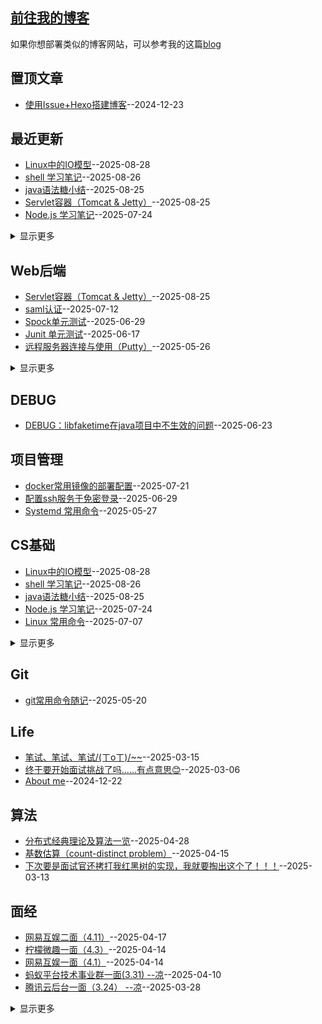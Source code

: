 ## [前往我的博客](https://wqhuanm.github.io/Issue_Blog/)
如果你想部署类似的博客网站，可以参考我的这篇[blog](https://github.com/WQhuanm/Issue_Blog/issues/2)

## 置顶文章
- [使用Issue+Hexo搭建博客](https://github.com/WQhuanm/Issue_Blog/issues/2)--2024-12-23


## 最近更新
- [Linux中的IO模型](https://github.com/WQhuanm/Issue_Blog/issues/48)--2025-08-28
- [shell 学习笔记](https://github.com/WQhuanm/Issue_Blog/issues/47)--2025-08-26
- [java语法糖小结](https://github.com/WQhuanm/Issue_Blog/issues/46)--2025-08-25
- [Servlet容器（Tomcat & Jetty）](https://github.com/WQhuanm/Issue_Blog/issues/45)--2025-08-25
- [Node.js 学习笔记](https://github.com/WQhuanm/Issue_Blog/issues/44)--2025-07-24
<details><summary>显示更多</summary>

- [docker常用镜像的部署配置](https://github.com/WQhuanm/Issue_Blog/issues/43)--2025-07-21
- [saml认证](https://github.com/WQhuanm/Issue_Blog/issues/42)--2025-07-12
- [Linux 常用命令](https://github.com/WQhuanm/Issue_Blog/issues/41)--2025-07-07
- [配置ssh服务于免密登录](https://github.com/WQhuanm/Issue_Blog/issues/40)--2025-06-29
- [Spock单元测试](https://github.com/WQhuanm/Issue_Blog/issues/39)--2025-06-29
- [DEBUG：libfaketime在java项目中不生效的问题](https://github.com/WQhuanm/Issue_Blog/issues/38)--2025-06-23
- [Junit 单元测试](https://github.com/WQhuanm/Issue_Blog/issues/37)--2025-06-17
- [Systemd 常用命令](https://github.com/WQhuanm/Issue_Blog/issues/36)--2025-05-27
- [远程服务器连接与使用（Putty）](https://github.com/WQhuanm/Issue_Blog/issues/35)--2025-05-26
- [git常用命令随记](https://github.com/WQhuanm/Issue_Blog/issues/34)--2025-05-20
- [分布式经典理论及算法一览](https://github.com/WQhuanm/Issue_Blog/issues/33)--2025-04-28
- [网易互娱二面（4.11）](https://github.com/WQhuanm/Issue_Blog/issues/32)--2025-04-17
- [基数估算（count-distinct problem）](https://github.com/WQhuanm/Issue_Blog/issues/31)--2025-04-15
- [柠檬微趣一面（4.3）](https://github.com/WQhuanm/Issue_Blog/issues/30)--2025-04-14
- [网易互娱一面（4.1）](https://github.com/WQhuanm/Issue_Blog/issues/29)--2025-04-14
- [蚂蚁平台技术事业群一面(3.31) --凉](https://github.com/WQhuanm/Issue_Blog/issues/28)--2025-04-10
- [RabbitMQ学习笔记](https://github.com/WQhuanm/Issue_Blog/issues/27)--2025-04-10
- [Docker的使用](https://github.com/WQhuanm/Issue_Blog/issues/26)--2025-04-07
- [Spring AOP的使用](https://github.com/WQhuanm/Issue_Blog/issues/25)--2025-04-01
- [腾讯云后台一面（3.24）  --凉](https://github.com/WQhuanm/Issue_Blog/issues/24)--2025-03-28
- [网易雷火一面（3.21）](https://github.com/WQhuanm/Issue_Blog/issues/23)--2025-03-26
- [百度电话一面（3.21） --凉](https://github.com/WQhuanm/Issue_Blog/issues/22)--2025-03-26
- [Spring学习笔记](https://github.com/WQhuanm/Issue_Blog/issues/21)--2025-03-20
- [菜鸟电话面（3.13）](https://github.com/WQhuanm/Issue_Blog/issues/20)--2025-03-15
- [恒生电子一面（3.13）](https://github.com/WQhuanm/Issue_Blog/issues/19)--2025-03-15
- [MySQL基础知识随记](https://github.com/WQhuanm/Issue_Blog/issues/18)--2025-03-15
- [笔试、笔试、笔试/(ㄒoㄒ)/~~](https://github.com/WQhuanm/Issue_Blog/issues/17)--2025-03-15
- [字节国际电商一面(3.12)  --凉](https://github.com/WQhuanm/Issue_Blog/issues/16)--2025-03-14
- [下次要是面试官还拷打我红黑树的实现，我就要掏出这个了！！！](https://github.com/WQhuanm/Issue_Blog/issues/15)--2025-03-13
- [操作系统学习笔记](https://github.com/WQhuanm/Issue_Blog/issues/14)--2025-03-12
- [杭州视言一面（3.11）](https://github.com/WQhuanm/Issue_Blog/issues/13)--2025-03-11
- [JVM(HotSpot虚拟机)学习笔记](https://github.com/WQhuanm/Issue_Blog/issues/12)--2025-03-09
- [终于要开始面试挑战了吗......有点意思😊](https://github.com/WQhuanm/Issue_Blog/issues/11)--2025-03-06
- [Redis学习笔记](https://github.com/WQhuanm/Issue_Blog/issues/10)--2025-03-03
- [Java并发知识随记](https://github.com/WQhuanm/Issue_Blog/issues/9)--2025-02-27
- [Java基础知识随记](https://github.com/WQhuanm/Issue_Blog/issues/8)--2025-02-26
- [MySQL学习笔记](https://github.com/WQhuanm/Issue_Blog/issues/7)--2025-02-21
- [Mybatis编码随记](https://github.com/WQhuanm/Issue_Blog/issues/6)--2025-02-19
- [SpringBoot项目配置文件模板](https://github.com/WQhuanm/Issue_Blog/issues/5)--2025-01-26
- [网络分层模型及各层功能](https://github.com/WQhuanm/Issue_Blog/issues/4)--2025-01-26
- [登录认证的几种基本方式](https://github.com/WQhuanm/Issue_Blog/issues/3)--2025-01-26
- [使用Issue+Hexo搭建博客](https://github.com/WQhuanm/Issue_Blog/issues/2)--2024-12-23
- [About me](https://github.com/WQhuanm/Issue_Blog/issues/1)--2024-12-22
</details>


## Web后端
- [Servlet容器（Tomcat & Jetty）](https://github.com/WQhuanm/Issue_Blog/issues/45)--2025-08-25
- [saml认证](https://github.com/WQhuanm/Issue_Blog/issues/42)--2025-07-12
- [Spock单元测试](https://github.com/WQhuanm/Issue_Blog/issues/39)--2025-06-29
- [Junit 单元测试](https://github.com/WQhuanm/Issue_Blog/issues/37)--2025-06-17
- [远程服务器连接与使用（Putty）](https://github.com/WQhuanm/Issue_Blog/issues/35)--2025-05-26
<details><summary>显示更多</summary>

- [RabbitMQ学习笔记](https://github.com/WQhuanm/Issue_Blog/issues/27)--2025-04-10
- [Docker的使用](https://github.com/WQhuanm/Issue_Blog/issues/26)--2025-04-07
- [Spring AOP的使用](https://github.com/WQhuanm/Issue_Blog/issues/25)--2025-04-01
- [Spring学习笔记](https://github.com/WQhuanm/Issue_Blog/issues/21)--2025-03-20
- [MySQL基础知识随记](https://github.com/WQhuanm/Issue_Blog/issues/18)--2025-03-15
- [Redis学习笔记](https://github.com/WQhuanm/Issue_Blog/issues/10)--2025-03-03
- [MySQL学习笔记](https://github.com/WQhuanm/Issue_Blog/issues/7)--2025-02-21
- [Mybatis编码随记](https://github.com/WQhuanm/Issue_Blog/issues/6)--2025-02-19
- [SpringBoot项目配置文件模板](https://github.com/WQhuanm/Issue_Blog/issues/5)--2025-01-26
- [登录认证的几种基本方式](https://github.com/WQhuanm/Issue_Blog/issues/3)--2025-01-26
</details>


## DEBUG
- [DEBUG：libfaketime在java项目中不生效的问题](https://github.com/WQhuanm/Issue_Blog/issues/38)--2025-06-23


## 项目管理
- [docker常用镜像的部署配置](https://github.com/WQhuanm/Issue_Blog/issues/43)--2025-07-21
- [配置ssh服务于免密登录](https://github.com/WQhuanm/Issue_Blog/issues/40)--2025-06-29
- [Systemd 常用命令](https://github.com/WQhuanm/Issue_Blog/issues/36)--2025-05-27


## CS基础
- [Linux中的IO模型](https://github.com/WQhuanm/Issue_Blog/issues/48)--2025-08-28
- [shell 学习笔记](https://github.com/WQhuanm/Issue_Blog/issues/47)--2025-08-26
- [java语法糖小结](https://github.com/WQhuanm/Issue_Blog/issues/46)--2025-08-25
- [Node.js 学习笔记](https://github.com/WQhuanm/Issue_Blog/issues/44)--2025-07-24
- [Linux 常用命令](https://github.com/WQhuanm/Issue_Blog/issues/41)--2025-07-07
<details><summary>显示更多</summary>

- [操作系统学习笔记](https://github.com/WQhuanm/Issue_Blog/issues/14)--2025-03-12
- [JVM(HotSpot虚拟机)学习笔记](https://github.com/WQhuanm/Issue_Blog/issues/12)--2025-03-09
- [Java并发知识随记](https://github.com/WQhuanm/Issue_Blog/issues/9)--2025-02-27
- [Java基础知识随记](https://github.com/WQhuanm/Issue_Blog/issues/8)--2025-02-26
- [网络分层模型及各层功能](https://github.com/WQhuanm/Issue_Blog/issues/4)--2025-01-26
</details>


## Git
- [git常用命令随记](https://github.com/WQhuanm/Issue_Blog/issues/34)--2025-05-20


## Life
- [笔试、笔试、笔试/(ㄒoㄒ)/~~](https://github.com/WQhuanm/Issue_Blog/issues/17)--2025-03-15
- [终于要开始面试挑战了吗......有点意思😊](https://github.com/WQhuanm/Issue_Blog/issues/11)--2025-03-06
- [About me](https://github.com/WQhuanm/Issue_Blog/issues/1)--2024-12-22


## 算法
- [分布式经典理论及算法一览](https://github.com/WQhuanm/Issue_Blog/issues/33)--2025-04-28
- [基数估算（count-distinct problem）](https://github.com/WQhuanm/Issue_Blog/issues/31)--2025-04-15
- [下次要是面试官还拷打我红黑树的实现，我就要掏出这个了！！！](https://github.com/WQhuanm/Issue_Blog/issues/15)--2025-03-13


## 面经
- [网易互娱二面（4.11）](https://github.com/WQhuanm/Issue_Blog/issues/32)--2025-04-17
- [柠檬微趣一面（4.3）](https://github.com/WQhuanm/Issue_Blog/issues/30)--2025-04-14
- [网易互娱一面（4.1）](https://github.com/WQhuanm/Issue_Blog/issues/29)--2025-04-14
- [蚂蚁平台技术事业群一面(3.31) --凉](https://github.com/WQhuanm/Issue_Blog/issues/28)--2025-04-10
- [腾讯云后台一面（3.24）  --凉](https://github.com/WQhuanm/Issue_Blog/issues/24)--2025-03-28
<details><summary>显示更多</summary>

- [网易雷火一面（3.21）](https://github.com/WQhuanm/Issue_Blog/issues/23)--2025-03-26
- [百度电话一面（3.21） --凉](https://github.com/WQhuanm/Issue_Blog/issues/22)--2025-03-26
- [菜鸟电话面（3.13）](https://github.com/WQhuanm/Issue_Blog/issues/20)--2025-03-15
- [恒生电子一面（3.13）](https://github.com/WQhuanm/Issue_Blog/issues/19)--2025-03-15
- [字节国际电商一面(3.12)  --凉](https://github.com/WQhuanm/Issue_Blog/issues/16)--2025-03-14
- [杭州视言一面（3.11）](https://github.com/WQhuanm/Issue_Blog/issues/13)--2025-03-11
</details>


